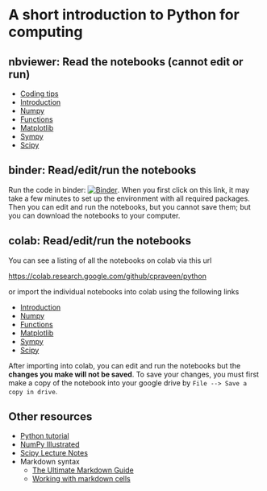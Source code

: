 # A short introduction to Python for computing

## nbviewer: Read the notebooks (cannot edit or run)

* [Coding tips](http://nbviewer.jupyter.org/github/cpraveen/python/blob/master/00_tips.ipynb)
* [Introduction](http://nbviewer.jupyter.org/github/cpraveen/python/blob/master/01_intro.ipynb)
* [Numpy](http://nbviewer.jupyter.org/github/cpraveen/python/blob/master/02_numpy.ipynb)
* [Functions](http://nbviewer.jupyter.org/github/cpraveen/python/blob/master/03_functions.ipynb)
* [Matplotlib](http://nbviewer.jupyter.org/github/cpraveen/python/blob/master/04_matplotlib.ipynb)
* [Sympy](http://nbviewer.jupyter.org/github/cpraveen/python/blob/master/05_sympy.ipynb)
* [Scipy](http://nbviewer.jupyter.org/github/cpraveen/python/blob/master/06_scipy.ipynb)

## binder: Read/edit/run the notebooks

Run the code in binder: [![Binder](https://mybinder.org/badge_logo.svg)](https://mybinder.org/v2/gh/cpraveen/python/HEAD). When you first click on this link, it may take a few minutes to set up the environment with all required packages. Then you can edit and run the notebooks, but you cannot save them; but you can download the notebooks to your computer.

## colab: Read/edit/run the notebooks

You can see a listing of all the notebooks on colab via this url

https://colab.research.google.com/github/cpraveen/python

or import the individual notebooks into colab using the following links

* [Introduction](http://colab.research.google.com/github/cpraveen/python/blob/master/01_intro.ipynb)
* [Numpy](http://colab.research.google.com/github/cpraveen/python/blob/master/02_numpy.ipynb)
* [Functions](http://colab.research.google.com/github/cpraveen/python/blob/master/03_functions.ipynb)
* [Matplotlib](http://colab.research.google.com/github/cpraveen/python/blob/master/04_matplotlib.ipynb)
* [Sympy](http://colab.research.google.com/github/cpraveen/python/blob/master/05_sympy.ipynb)
* [Scipy](http://colab.research.google.com/github/cpraveen/python/blob/master/06_scipy.ipynb)

After importing into colab, you can edit and run the notebooks but the **changes you make will not be saved**. To save your changes, you must first make a copy of the notebook into your google drive by `File --> Save a copy in drive`.

## Other resources

* [Python tutorial](https://docs.python.org/tutorial)
* [NumPy Illustrated](http://medium.com/better-programming/numpy-illustrated-the-visual-guide-to-numpy-3b1d4976de1d)
* [Scipy Lecture Notes](http://scipy-lectures.org)
* Markdown syntax
  * [The Ultimate Markdown Guide](https://medium.com/analytics-vidhya/the-ultimate-markdown-guide-for-jupyter-notebook-d5e5abf728fd)
  * [Working with markdown cells](https://jupyter-notebook.readthedocs.io/en/stable/examples/Notebook/Working%20With%20Markdown%20Cells.html)
